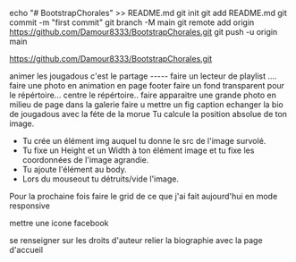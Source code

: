 echo "# BootstrapChorales" >> README.md
git init
git add README.md
git commit -m "first commit"
git branch -M main
git remote add origin https://github.com/Damour8333/BootstrapChorales.git
git push -u origin main

https://github.com/Damour8333/BootstrapChorales.git


animer les jougadous c'est le partage -----
faire un lecteur de playlist ....
faire une photo en animation en page footer
faire un fond transparent pour le répértoire... 
centre le répértoire..
faire apparaitre une grande photo en milieu de page dans la galerie 
faire u
mettre un  fig caption 
echanger la bio de jougadous avec la féte de la morue
Tu calcule la position absolue de ton image.
- Tu crée un élément img auquel tu donne le src de l'image survolé.
- Tu fixe un Height et un Width à ton élément image et tu fixe les coordonnées de l'image agrandie.
- Tu ajoute l'élément au body.
- Lors du mouseout tu détruits/vide l'image.


Pour la prochaine fois
faire le grid de ce que j'ai fait aujourd'hui en mode responsive

mettre une icone facebook

se renseigner sur les droits d'auteur
 relier la biographie avec la page d'accueil